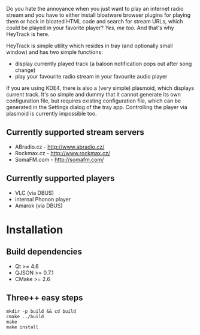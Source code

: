Do you hate the annoyance when you just want to play an internet radio stream and you have to either install bloatware browser plugins for playing them or hack in bloated HTML code and search for stream URLs, which could be played in your favorite player? *Yes, me too.* And that's why HeyTrack is here.

HeyTrack is simple utility which resides in tray (and optionally small window) and has two simple functions:

- display currently played track (a baloon notification pops out after song change)
- play your favourite radio stream in your favourite audio player

If you are using KDE4, there is also a (very simple) plasmoid, which displays current track. It's so simple and dummy that it cannot generate its own configuration file, but requires existing configuration file, which can be generated in the Settings dialog of the tray app. Controlling the player via plasmoid is currently impossible too.

Currently supported stream servers
----------------------------------

- ABradio.cz - http://www.abradio.cz/
- Rockmax.cz - http://www.rockmax.cz/
- SomaFM.com - http://somafm.com/

Currently supported players
---------------------------

- VLC (via DBUS)
- internal Phonon player
- Amarok (via DBUS)

Installation
============

Build dependencies
------------------

- Qt >= 4.6
- QJSON >= 0.7.1
- CMake >= 2.6

Three++ easy steps
------------------

    mkdir -p build && cd build
    cmake ../build
    make
    make install
